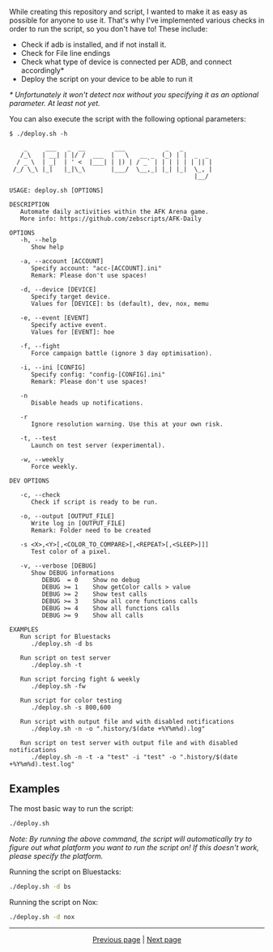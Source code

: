 While creating this repository and script, I wanted to make it as easy as possible for anyone to use it. That's why I've implemented various checks in order to run the script, so you don't have to! These include:

- Check if adb is installed, and if not install it.
- Check for File line endings
- Check what type of device is connected per ADB, and connect accordingly*
- Deploy the script on your device to be able to run it

*\* Unfortunately it won't detect nox without you specifying it as an optional parameter. At least not yet.*

You can also execute the script with the following optional parameters:

```text
$ ./deploy.sh -h

    _     ___   _  __        ___           _   _
   /_\   | __| | |/ /  ___  |   \   __ _  (_) | |  _  _
  / _ \  | _|  | ' <  |___| | |) | / _` | | | | | | || |
 /_/ \_\ |_|   |_|\_\       |___/  \__,_| |_| |_|  \_, |
                                                   |__/

USAGE: deploy.sh [OPTIONS]

DESCRIPTION
   Automate daily activities within the AFK Arena game.
   More info: https://github.com/zebscripts/AFK-Daily

OPTIONS
   -h, --help
      Show help

   -a, --account [ACCOUNT]
      Specify account: "acc-[ACCOUNT].ini"
      Remark: Please don't use spaces!

   -d, --device [DEVICE]
      Specify target device.
      Values for [DEVICE]: bs (default), dev, nox, memu

   -e, --event [EVENT]
      Specify active event.
      Values for [EVENT]: hoe

   -f, --fight
      Force campaign battle (ignore 3 day optimisation).

   -i, --ini [CONFIG]
      Specify config: "config-[CONFIG].ini"
      Remark: Please don't use spaces!

   -n
      Disable heads up notifications.

   -r
      Ignore resolution warning. Use this at your own risk.

   -t, --test
      Launch on test server (experimental).

   -w, --weekly
      Force weekly.

DEV OPTIONS

   -c, --check
      Check if script is ready to be run.

   -o, --output [OUTPUT_FILE]
      Write log in [OUTPUT_FILE]
      Remark: Folder need to be created

   -s <X>,<Y>[,<COLOR_TO_COMPARE>[,<REPEAT>[,<SLEEP>]]]
      Test color of a pixel.

   -v, --verbose [DEBUG]
      Show DEBUG informations
         DEBUG  = 0    Show no debug
         DEBUG >= 1    Show getColor calls > value
         DEBUG >= 2    Show test calls
         DEBUG >= 3    Show all core functions calls
         DEBUG >= 4    Show all functions calls
         DEBUG >= 9    Show all calls

EXAMPLES
   Run script for Bluestacks
      ./deploy.sh -d bs

   Run script on test server
      ./deploy.sh -t

   Run script forcing fight & weekly
      ./deploy.sh -fw

   Run script for color testing
      ./deploy.sh -s 800,600

   Run script with output file and with disabled notifications
      ./deploy.sh -n -o ".history/$(date +%Y%m%d).log"

   Run script on test server with output file and with disabled notifications
      ./deploy.sh -n -t -a "test" -i "test" -o ".history/$(date +%Y%m%d).test.log"
```

## Examples

The most basic way to run the script:

```sh
./deploy.sh
```

*Note: By running the above command, the script will automatically try to figure out what platform you want to run the script on! If this doesn't work, please specify the platform.*

Running the script on Bluestacks:

```sh
./deploy.sh -d bs
```

Running the script on Nox:

```sh
./deploy.sh -d nox
```

<hr>

<div align="center">
<a href="https://github.com/zebscripts/AFK-Daily/wiki/Config">Previous page</a>
|
<a href="https://github.com/zebscripts/AFK-Daily/wiki/Specific">Next page</a>
</div>
